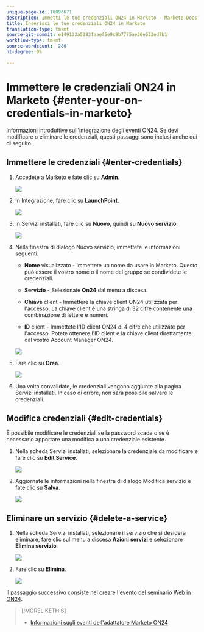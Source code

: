 ```yaml
---
unique-page-id: 10096671
description: Immetti le tue credenziali ON24 in Marketo - Marketo Docs - Documentazione prodotto
title: Inserisci le tue credenziali ON24 in Marketo
translation-type: tm+mt
source-git-commit: e149133a5383faaef5e9c9b7775ae36e633ed7b1
workflow-type: tm+mt
source-wordcount: '280'
ht-degree: 0%

---
```



# Immettere le credenziali ON24 in Marketo {#enter-your-on-credentials-in-marketo}

Informazioni introduttive sull&#39;integrazione degli eventi ON24. Se devi modificare o eliminare le credenziali, questi passaggi sono inclusi anche qui di seguito.

## Immettere le credenziali {#enter-credentials}

1. Accedete a Marketo e fate clic su **Admin**.

   ![](assets/admin.png)

1. In Integrazione, fare clic su **LaunchPoint**.

   ![](assets/image2015-12-22-13-3a15-3a38.png)

1. In Servizi installati, fare clic su **Nuovo**, quindi su **Nuovo servizio**.

   ![](assets/image2015-12-22-13-3a18-3a54.png)

1. Nella finestra di dialogo Nuovo servizio, immettete le informazioni seguenti:

   * **Nome**  visualizzato - Immettete un nome da usare in Marketo. Questo può essere il vostro nome o il nome del gruppo se condividete le credenziali.
   * **Servizio**  - Selezionate  **On24** dal menu a discesa.

   * **Chiave**  client - Immettere la chiave client ON24 utilizzata per l&#39;accesso. La chiave client è una stringa di 32 cifre contenente una combinazione di lettere e numeri.
   * **ID**  client - Immettete l&#39;ID client ON24 di 4 cifre che utilizzate per l&#39;accesso. Potete ottenere l&#39;ID client e la chiave client direttamente dal vostro Account Manager ON24.

   ![](assets/image2015-12-22-13-3a38-3a52.png)

1. Fare clic su **Crea**.

   ![](assets/image2015-12-22-13-3a28-3a55.png)

1. Una volta convalidate, le credenziali vengono aggiunte alla pagina Servizi installati. In caso di errore, non sarà possibile salvare le credenziali.

## Modifica credenziali {#edit-credentials}

È possibile modificare le credenziali se la password scade o se è necessario apportare una modifica a una credenziale esistente.

1. Nella scheda Servizi installati, selezionare la credenziale da modificare e fare clic su **Edit Service**.

   ![](assets/six.png)

1. Aggiornate le informazioni nella finestra di dialogo Modifica servizio e fate clic su **Salva**.

   ![](assets/seven.png)

## Eliminare un servizio {#delete-a-service}

1. Nella scheda Servizi installati, selezionare il servizio che si desidera eliminare, fare clic sul menu a discesa **Azioni servizi** e selezionare **Elimina servizio**.

   ![](assets/eight.png)

1. Fare clic su **Elimina**.

   ![](assets/nine.png)

Il passaggio successivo consiste nel [creare l&#39;evento del seminario Web in ON24](create-your-webinar-event-in-on24.md).

>[!MORELIKETHIS]
>
>* [Informazioni sugli eventi dell&#39;adattatore Marketo ON24](understanding-marketo-on24-adapter-events.md)

>



